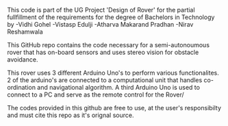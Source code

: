 This code is part of the UG Project 'Design of Rover' for the partial fullfillment of the requirements for the degree of Bachelors in Technology by
-Vidhi Gohel
-Vistasp Edulji
-Atharva Makarand Pradhan
-Nirav Reshamwala

This GitHub repo contains the code necessary for a semi-autonoumous rover that has on-board sensors and uses stereo vision for obstacle avoidance.

This rover uses 3 different Arduino Uno's to perform various functionalites. 2 of the arduino's are connected to a computational unit that handles co-ordination and navigational algorithm. A third Arduino Uno is used to connect to a PC and serve as the remote control for the Rover/

The codes provided in this github are free to use, at the user's responsibilty and must cite this repo as it's orignal source.
